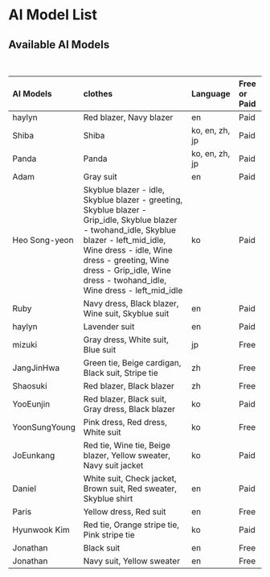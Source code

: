 # AI Model List


## Available AI Models

<br/>

|AI Models|clothes|Language|Free or Paid|
|:---|:---|:---|:---|
|haylyn|Red blazer, Navy blazer|en|Paid|
|Shiba|Shiba|ko, en, zh, jp|Paid|
|Panda|Panda|ko, en, zh, jp|Paid|
|Adam|Gray suit|en|Paid|
|Heo Song-yeon|Skyblue blazer - idle, Skyblue blazer - greeting, Skyblue blazer - Grip_idle, Skyblue blazer - twohand_idle, Skyblue blazer - left_mid_idle, Wine dress - idle, Wine dress - greeting, Wine dress - Grip_idle, Wine dress - twohand_idle, Wine dress - left_mid_idle|ko|Paid|
|Ruby|Navy dress, Black blazer, Wine suit, Skyblue suit|en|Paid|
|haylyn|Lavender suit|en|Paid|
|mizuki|Gray dress, White suit, Blue suit|jp|Free|
|JangJinHwa|Green tie, Beige cardigan, Black suit, Stripe tie|zh|Free|
|Shaosuki|Red blazer, Black blazer|zh|Free|
|YooEunjin|Red blazer, Black suit, Gray dress, Black blazer|ko|Paid|
|YoonSungYoung|Pink dress, Red dress, White suit|ko|Free|
|JoEunkang|Red tie, Wine tie, Beige blazer, Yellow sweater, Navy suit jacket|ko|Paid|
|Daniel|White suit, Check jacket, Brown suit, Red sweater, Skyblue shirt|en|Paid|
|Paris|Yellow dress, Red suit|en|Free|
|Hyunwook Kim|Red tie, Orange stripe tie, Pink stripe tie|ko|Paid|
|Jonathan|Black suit|en|Free|
|Jonathan|Navy suit, Yellow sweater|en|Free|
